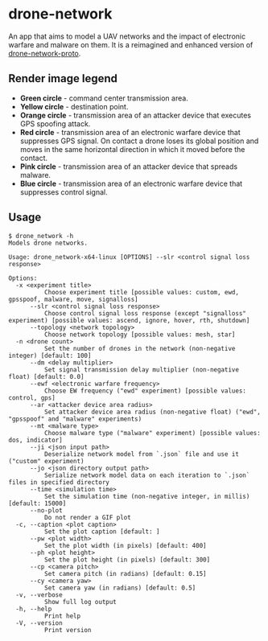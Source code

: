 # drone-network

An app that aims to model a UAV networks and the impact of electronic warfare and malware on them.
It is a reimagined and enhanced version of [drone-network-proto](https://github.com/KryvavyiPotii/drone-network-proto).

## Render image legend

* **Green circle** - command center transmission area.
* **Yellow circle** - destination point.
* **Orange circle** - transmission area of an attacker device that executes GPS spoofing attack.
* **Red circle** - transmission area of an electronic warfare device that suppresses GPS signal.
  On contact a drone loses its global position and moves in the same horizontal direction in which it moved before the contact.
* **Pink circle** - transmission area of an attacker device that spreads malware.
* **Blue circle** - transmission area of an electronic warfare device that suppresses control signal.

## Usage

```console
$ drone_network -h
Models drone networks.

Usage: drone_network-x64-linux [OPTIONS] --slr <control signal loss response>

Options:
  -x <experiment title>
          Choose experiment title [possible values: custom, ewd, gpsspoof, malware, move, signalloss]
      --slr <control signal loss response>
          Choose control signal loss response (except "signalloss" experiment) [possible values: ascend, ignore, hover, rth, shutdown]
      --topology <network topology>
          Choose network topology [possible values: mesh, star]
  -n <drone count>
          Set the number of drones in the network (non-negative integer) [default: 100]
      --dm <delay multiplier>
          Set signal transmission delay multiplier (non-negative float) [default: 0.0]
      --ewf <electronic warfare frequency>
          Choose EW frequency ("ewd" experiment) [possible values: control, gps]
      --ar <attacker device area radius>
          Set attacker device area radius (non-negative float) ("ewd", "gpsspoof" and "malware" experiments)
      --mt <malware type>
          Choose malware type ("malware" experiment) [possible values: dos, indicator]
      --ji <json input path>
          Deserialize network model from `.json` file and use it ("custom" experiment)
      --jo <json directory output path>
          Serialize network model data on each iteration to `.json` files in specified directory
      --time <simulation time>
          Set the simulation time (non-negative integer, in millis) [default: 15000]
      --no-plot
          Do not render a GIF plot
  -c, --caption <plot caption>
          Set the plot caption [default: ]
      --pw <plot width>
          Set the plot width (in pixels) [default: 400]
      --ph <plot height>
          Set the plot height (in pixels) [default: 300]
      --cp <camera pitch>
          Set camera pitch (in radians) [default: 0.15]
      --cy <camera yaw>
          Set camera yaw (in radians) [default: 0.5]
  -v, --verbose
          Show full log output
  -h, --help
          Print help
  -V, --version
          Print version
```
